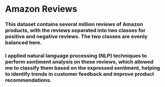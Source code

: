 # Amazon Reviews

### This dataset contains several million reviews of Amazon products, with the reviews separated into two classes for positive and negative reviews. The two classes are evenly balanced here.
###  I applied natural language processing (NLP) techniques to perform sentiment analysis on these reviews, which allowed me to classify them based on the expressed sentiment, helping to identify trends in customer feedback and improve product recommendations.
